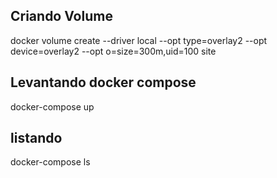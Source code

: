 ## Criando Volume

docker volume create --driver local --opt type=overlay2 --opt device=overlay2 --opt o=size=300m,uid=100 site

## Levantando docker compose
docker-compose up 

## listando 
docker-compose ls 


